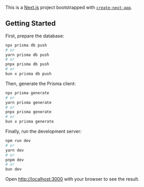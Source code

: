 This is a [Next.js](https://nextjs.org/) project bootstrapped with [`create-next-app`](https://github.com/vercel/next.js/tree/canary/packages/create-next-app).

## Getting Started

First, prepare the database:

```bash
npx prisma db push
# or
yarn prisma db push
# or
pnpx prisma db push
# or
bun x prisma db push
```

Then, generate the Prisma client:

```bash
npx prisma generate
# or
yarn prisma generate
# or
pnpx prisma generate
# or
bun x prisma generate
```

Finally, run the development server:

```bash
npm run dev
# or
yarn dev
# or
pnpm dev
# or
bun dev
```

Open [http://localhost:3000](http://localhost:3000) with your browser to see the result.